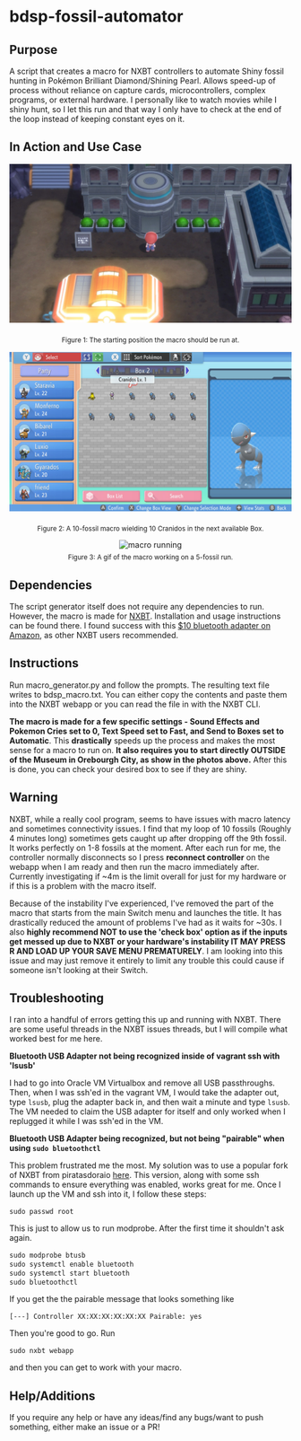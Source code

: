 # **bdsp-fossil-automator**
## **Purpose**
A script that creates a macro for NXBT controllers to automate Shiny fossil hunting in Pokémon Brilliant Diamond/Shining Pearl. Allows speed-up of process without reliance on capture cards, microcontrollers, complex programs, or external hardware. I personally like to watch movies while I shiny hunt, so I let this run and that way I only have to check at the end of the loop instead of keeping constant eyes on it.

## **In Action and Use Case**
![Starting position for macro](images/position.JPG)
<p align="center">
    <sub>
    Figure 1: The starting position the macro should be run at.
    </sub>
</p>


![End result of macro](images/pokemon_box.JPG)
<p align="center">
    <sub>
    Figure 2: A 10-fossil macro wielding 10 Cranidos in the next available Box.
    </sub>
</p>

<p align="center">
    <img src="images/fossils.gif" alt="macro running">
    </br>
    <sub>
    Figure 3: A gif of the macro working on a 5-fossil run.
    </sub>
</p>

## **Dependencies**
The script generator itself does not require any dependencies to run. However, the macro is made for [NXBT](https://github.com/Brikwerk/nxbt). Installation and usage instructions can be found there. I found success with this [$10 bluetooth adapter on Amazon](https://www.amazon.com/Sabrent-Bluetooth-Adapter-Technology-BT-UB40/dp/B06XHY5VXF), as other NXBT users recommended.

## **Instructions**
Run macro_generator.py and follow the prompts. The resulting text file writes to bdsp_macro.txt. You can either copy the contents and paste them into the NXBT webapp or you can read the file in with the NXBT CLI.

**The macro is made for a few specific settings - Sound Effects and Pokemon Cries set to 0, Text Speed set to Fast, and Send to Boxes set to Automatic**. This **drastically** speeds up the process and makes the most sense for a macro to run on. **It also requires you to start directly OUTSIDE of the Museum in Orebourgh City, as show in the photos above.** After this is done, you can check your desired box to see if they are shiny.

## **Warning**
NXBT, while a really cool program, seems to have issues with macro latency and sometimes connectivity issues. I find that my loop of 10 fossils (Roughly 4 minutes long) sometimes gets caught up after dropping off the 9th fossil. It works perfectly on 1-8 fossils at the moment. After each run for me, the controller normally disconnects so I press **reconnect controller** on the webapp when I am ready and then run the macro immediately after. Currently investigating if ~4m is the limit overall for just for my hardware or if this is a problem with the macro itself.

Because of the instability I've experienced, I've removed the part of the macro that starts from the main Switch menu and launches the title. It has drastically reduced the amount of problems I've had as it waits for ~30s. I also **highly recommend NOT to use the 'check box' option as if the inputs get messed up due to NXBT or your hardware's instability IT MAY PRESS R AND LOAD UP YOUR SAVE MENU PREMATURELY**. I am looking into this issue and may just remove it entirely to limit any trouble this could cause if someone isn't looking at their Switch.

## **Troubleshooting**
I ran into a handful of errors getting this up and running with NXBT. There are some useful threads in the NXBT issues threads, but I will compile what worked best for me here.

**Bluetooth USB Adapter not being recognized inside of vagrant ssh with 'lsusb'**

I had to go into Oracle VM Virtualbox and remove all USB passthroughs. Then, when I was ssh'ed in the vagrant VM, I would take the adapter out, type `lsusb`, plug the adapter back in, and then wait a minute and type `lsusb`. The VM needed to claim the USB adapter for itself and only worked when I replugged it while I was ssh'ed in the VM.

**Bluetooth USB Adapter being recognized, but not being "pairable" when using `sudo bluetoothctl`**

This problem frustrated me the most. My solution was to use a popular fork of NXBT from piratasdoraio [here](https://github.com/piratasdoraio/nxbt). This version, along with some ssh commands to ensure everything was enabled, works great for me. Once I launch up the VM and ssh into it, I follow these steps:
```
sudo passwd root 
```
This is just to allow us to run modprobe. After the first time it shouldn't ask again.
```
sudo modprobe btusb 
sudo systemctl enable bluetooth
sudo systemctl start bluetooth
sudo bluetoothctl
```
If you get the the pairable message that looks something like 
```
[---] Controller XX:XX:XX:XX:XX:XX Pairable: yes
```
Then you're good to go. Run 
```
sudo nxbt webapp
```
and then you can get to work with your macro.

## **Help/Additions**
If you require any help or have any ideas/find any bugs/want to push something, either make an issue or a PR!